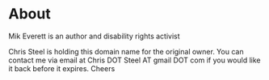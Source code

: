 # About

Mik Everett is an author and disability rights activist

Chris Steel is holding this domain name for the original owner. You can contact me via email at Chris DOT Steel AT gmail DOT com if you would like it back before it expires. Cheers

